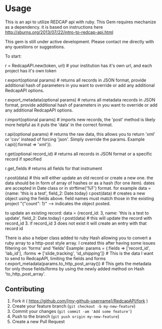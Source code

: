 # Usage

This is an api to utilize REDCAP api with ruby. This Gem requires mechanize as a dependency.
it is based on instructions here http://sburns.org/2013/07/22/intro-to-redcap-api.html

This gem is still under active development. Please contact me directly with any  questions or suggestions. 
  
To start:

r = RedcapAPI.new(token, url) # your institution has it's own url, and each project has it's own token

r.export(optional params) # returns all records in JSON format, provide additional hash of parameters in you want to override or add any additional RedcapAPI options.

r.export_metadata(optional params) # returns all metadata records in JSON format, provide additional hash of parameters in you want to override or add any additional RedcapAPI options.

r.import(optional params) # imports new records, the 'post' method is likely more helpful as it puts the 'data' in the correct format.

r.api(optional params) # returns the raw data, this allows you to return 'xml' or 'csv' instead of forcing 'json'. Simply override the params. Example r.api({:format => 'xml'}).

r.get(optional record_id) # returns all records in JSON format or a specific record if specified

r.get_fields # returns all fields for that instrument

r.post(data) # this will either update an old record or create a new one. the data should be in form of array of hashes or as a hash (for one item).  dates are accepted in Date class or in strftime('%F') format. 
for example
  data = {name: 'this is a test', field_2: Date.today}
  r.post(data) # creates a new object using the fields above. field names must match those in the existing project
  "{\"count\": 1}" --> indicates the object posted. 

to update an existing record:
data = {record_id: 3, name: 'this is a test to update', field_2: Date.today}
r.post(data) # this will update the record with record_id 3. if record_id 3 does not exist it will create an entry with that record id

There is also a helper class added to ruby Hash allowing you to convert a ruby array to a http-post style array. I created this after having some issues filtering on 'forms' and 'fields'
Example:
params = {:fields => ['record_id', 'lab_id'], :forms => ['slide_tracking', 'id_shipping']} # This is the data I want to send to RedcapAPI, limiting the fields and forms
r.export_metadata(params.to_http_post_array()) # This gets the metadata for only those fields/forms by using the newly added method on Hash 'to_http_post_array'.

## Contributing

1. Fork it ( https://github.com/[my-github-username]/RedcapAPI/fork )
2. Create your feature branch (`git checkout -b my-new-feature`)
3. Commit your changes (`git commit -am 'Add some feature'`)
4. Push to the branch (`git push origin my-new-feature`)
5. Create a new Pull Request
